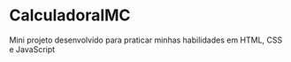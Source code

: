 # CalculadoraIMC
Mini projeto desenvolvido para praticar minhas habilidades em HTML, CSS e JavaScript
